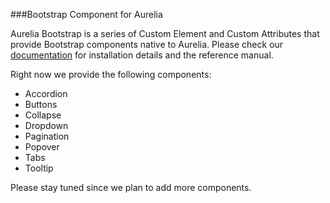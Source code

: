 ###Bootstrap Component for Aurelia

Aurelia Bootstrap is a series of Custom Element and Custom Attributes that provide Bootstrap components native to Aurelia.
Please check our [documentation](https://tochoromero.github.io/aurelia-bootstrap/) for installation details and the reference manual.

Right now we provide the following components:
* Accordion
* Buttons
* Collapse
* Dropdown
* Pagination
* Popover
* Tabs
* Tooltip

Please stay tuned since we plan to add more components.

